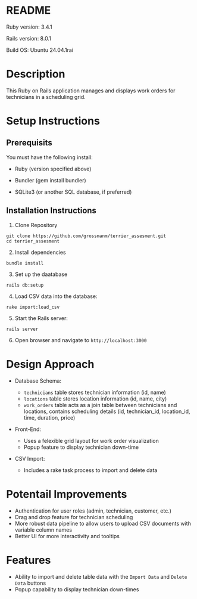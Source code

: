 # README

Ruby version: 3.4.1

Rails version: 8.0.1

Build OS: Ubuntu 24.04.1rai

# Description

This Ruby on Rails application manages and displays work orders for technicians in a scheduling grid.



# Setup Instructions

## Prerequisits

You must have the following install: 

* Ruby (version specified above)

* Bundler (gem install bundler)

* SQLite3 (or another SQL database, if preferred)

## Installation Instructions

1. Clone Repository 
```
git clone https://github.com/grossmanm/terrier_assesment.git
cd terrier_assesment
```
2. Install dependencies
```
bundle install
```
3. Set up the daatabase
```
rails db:setup
```
4. Load CSV data into the database:
```
rake import:load_csv
```
5. Start the Rails server:
```
rails server
```
6. Open browser and navigate to ```http://localhost:3000```

# Design Approach

* Database Schema:
    - ``` technicians ``` table stores technician information (id, name)
    - ``` locations ``` table stores location information (id, name, city)
    - ``` work_orders ``` table acts as a join table between technicians and locations, contains scheduling details (id, technician_id, location_id, time, duration, price)

 * Front-End:
    - Uses a felexible grid layout for work order visualization
    - Popup feature to display technician down-time
* CSV Import:
    - Includes a rake task process to import and delete data

# Potentail Improvements
 * Authentication for user roles (admin, technician, customer, etc.)
 * Drag and drop feature for technician scheduling
 * More robust data pipeline to allow users to upload CSV documents with variable column names
 * Better UI for more interactivity and tooltips

 # Features
* Ability to import and delete table data with the ``` Import Data ``` and ``` Delete Data ``` buttons
* Popup capability to display technician down-times

